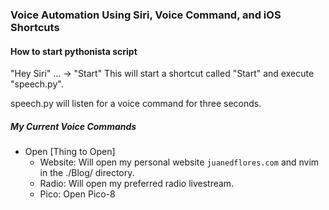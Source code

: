 ### Voice Automation Using Siri, Voice Command, and iOS Shortcuts

#### How to start pythonista script
"Hey Siri" ... -> "Start" 
This will start a shortcut called "Start" and execute "speech.py".

speech.py will listen for a voice command for three seconds.

##### My Current Voice Commands
* Open [Thing to Open]
	- Website: Will open my personal website `juanedflores.com` and nvim in the ./Blog/ directory.
	- Radio: Will open my preferred radio livestream.
	- Pico: Open Pico-8
